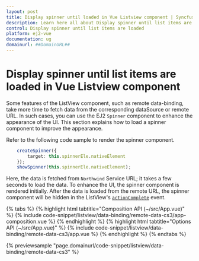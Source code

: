 ```yaml
---
layout: post
title: Display spinner until loaded in Vue Listview component | Syncfusion
description: Learn here all about Display spinner until list items are loaded in Syncfusion Vue Listview component of Syncfusion Essential JS 2 and more.
control: Display spinner until list items are loaded 
platform: ej2-vue
documentation: ug
domainurl: ##DomainURL##
---
```


# Display spinner until list items are loaded in Vue Listview component

Some features of the ListView component, such as remote data-binding, take more time to fetch data from the corresponding dataSource or remote URL. In such cases, you can use the EJ2 `Spinner` component to enhance the appearance of the UI. This section explains how to load a spinner component to improve the appearance.

Refer to the following code sample to render the spinner component.

```ts
    createSpinner({
        target: this.spinnerEle.nativeElement
    });
    showSpinner(this.spinnerEle.nativeElement);
```

Here, the data is fetched from `Northwind` Service URL; it takes a few seconds to load the data. To enhance the UI, the spinner component is rendered initially. After the data is loaded from the remote URL, the spinner component will be hidden in the ListView's [`actionComplete`](https://ej2.syncfusion.com/vue/documentation/api/list-view/#actioncomplete) event.

{% tabs %}
{% highlight html tabtitle="Composition API (~/src/App.vue)" %}
{% include code-snippet/listview/data-binding/remote-data-cs3/app-composition.vue %}
{% endhighlight %}
{% highlight html tabtitle="Options API (~/src/App.vue)" %}
{% include code-snippet/listview/data-binding/remote-data-cs3/app.vue %}
{% endhighlight %}
{% endtabs %}
        
{% previewsample "page.domainurl/code-snippet/listview/data-binding/remote-data-cs3" %}